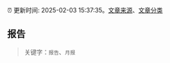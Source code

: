 :alarm_clock: 更新时间: 2025-02-03 15:37:35。[文章来源](/README.md)、[文章分类](/TAGS.md)

## 报告


> 关键字：`报告`、`月报`



